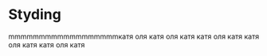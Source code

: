# Styding
mmmmmmmmmmmmmmmmmmкатя oля
катя oля   катя
катя oля   катя
катя oля   катя
катя oля   катя
